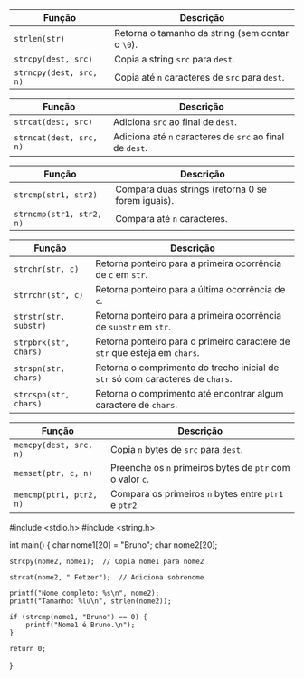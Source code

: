 | Função                  | Descrição                                        |
| ----------------------- | ------------------------------------------------ |
| `strlen(str)`           | Retorna o tamanho da string (sem contar o `\0`). |
| `strcpy(dest, src)`     | Copia a string `src` para `dest`.                |
| `strncpy(dest, src, n)` | Copia até `n` caracteres de `src` para `dest`.   |

| Função                  | Descrição                                                |
| ----------------------- | -------------------------------------------------------- |
| `strcat(dest, src)`     | Adiciona `src` ao final de `dest`.                       |
| `strncat(dest, src, n)` | Adiciona até `n` caracteres de `src` ao final de `dest`. |

| Função                   | Descrição                                         |
| ------------------------ | ------------------------------------------------- |
| `strcmp(str1, str2)`     | Compara duas strings (retorna 0 se forem iguais). |
| `strncmp(str1, str2, n)` | Compara até `n` caracteres.                       |

| Função                | Descrição                                                                      |
| --------------------- | ------------------------------------------------------------------------------ |
| `strchr(str, c)`      | Retorna ponteiro para a primeira ocorrência de `c` em `str`.                   |
| `strrchr(str, c)`     | Retorna ponteiro para a última ocorrência de `c`.                              |
| `strstr(str, substr)` | Retorna ponteiro para a primeira ocorrência de `substr` em `str`.              |
| `strpbrk(str, chars)` | Retorna ponteiro para o primeiro caractere de `str` que esteja em `chars`.     |
| `strspn(str, chars)`  | Retorna o comprimento do trecho inicial de `str` só com caracteres de `chars`. |
| `strcspn(str, chars)` | Retorna o comprimento até encontrar algum caractere de `chars`.                |

| Função                  | Descrição                                                 |
| ----------------------- | --------------------------------------------------------- |
| `memcpy(dest, src, n)`  | Copia `n` bytes de `src` para `dest`.                     |
| `memset(ptr, c, n)`     | Preenche os `n` primeiros bytes de `ptr` com o valor `c`. |
| `memcmp(ptr1, ptr2, n)` | Compara os primeiros `n` bytes entre `ptr1` e `ptr2`.     |

#include <stdio.h>
#include <string.h>

int main() {
    char nome1[20] = "Bruno";
    char nome2[20];

    strcpy(nome2, nome1);  // Copia nome1 para nome2

    strcat(nome2, " Fetzer");  // Adiciona sobrenome

    printf("Nome completo: %s\n", nome2);
    printf("Tamanho: %lu\n", strlen(nome2));

    if (strcmp(nome1, "Bruno") == 0) {
        printf("Nome1 é Bruno.\n");
    }

    return 0;
}
